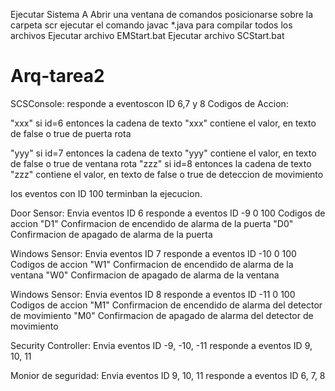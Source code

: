 Ejecutar Sistema A
Abrir una ventana de comandos
posicionarse sobre la carpeta scr
ejecutar el comando javac *.java para compilar todos los archivos 
Ejecutar archivo EMStart.bat 
Ejecutar archivo SCStart.bat

Arq-tarea2
==========
SCSConsole: responde a eventoscon ID 6,7 y 8
Codigos de Accion:

"xxx" si id=6 entonces la cadena de texto "xxx" contiene el valor, en texto de false o true de  puerta rota

"yyy" si id=7 entonces la cadena de texto "yyy" contiene el valor, en texto de false o true de  ventana rota
"zzz" si id=8 entonces la cadena de texto "zzz" contiene el valor, en texto de false o true de  deteccion de movimiento

los eventos con ID 100 terminban la ejecucion.


Door Sensor: 
Envia eventos ID 6
responde a eventos ID -9 0 100
Codigos de accion 
"D1" Confirmacion de encendido de alarma de la puerta
"D0" Confirmacion de apagado de alarma de la puerta

Windows Sensor: 
Envia eventos ID 7
responde a eventos ID -10 0 100
Codigos de accion 
"W1" Confirmacion de encendido de alarma de la ventana
"W0" Confirmacion de apagado de alarma de la ventana

Windows Sensor: 
Envia eventos ID 8
responde a eventos ID -11 0 100
Codigos de accion 
"M1" Confirmacion de encendido de alarma del detector de movimiento
"M0" Confirmacion de apagado de alarma del detector de movimiento

Security Controller: 
Envia eventos ID -9, -10, -11
responde a eventos ID 9, 10, 11

Monior de seguridad:
Envia eventos ID 9, 10, 11
responde a eventos ID 6, 7, 8

